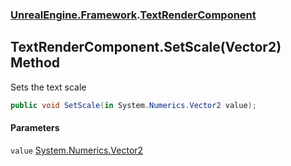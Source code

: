 ### [UnrealEngine.Framework](UnrealEngine_Framework.md 'UnrealEngine.Framework').[TextRenderComponent](TextRenderComponent.md 'UnrealEngine.Framework.TextRenderComponent')
## TextRenderComponent.SetScale(Vector2) Method
Sets the text scale  
```csharp
public void SetScale(in System.Numerics.Vector2 value);
```
#### Parameters
<a name='UnrealEngine_Framework_TextRenderComponent_SetScale(System_Numerics_Vector2)_value'></a>
`value` [System.Numerics.Vector2](https://docs.microsoft.com/en-us/dotnet/api/System.Numerics.Vector2 'System.Numerics.Vector2')  
  
